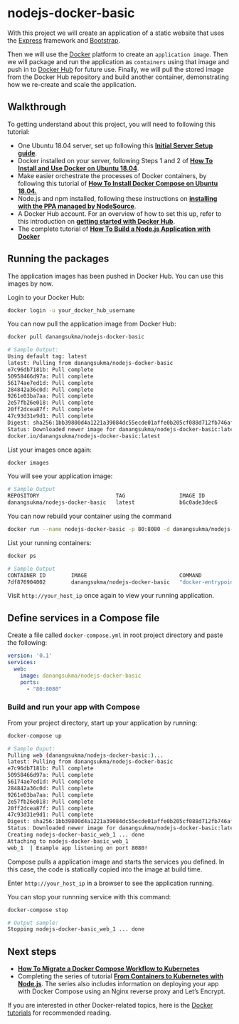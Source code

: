 # nodejs-docker-basic

With this project we will create an application of a static website that uses the [Express](https://expressjs.com/) framework and [Bootstrap](https://getbootstrap.com/). 

Then we will use the [Docker](https://www.docker.com/) platform to create an `application image`. Then we will package and run the application as `containers` using that image and push in to [Docker Hub](https://hub.docker.com/) for future use. Finally, we will pull the stored image from the Docker Hub repository and build another container, demonstrating how we re-create and scale the application.  

## Walkthrough
To getting understand about this project, you will need to following this tutorial:
- One Ubuntu 18.04 server, set up following this [**Initial Server Setup guide**](https://www.digitalocean.com/community/tutorials/initial-server-setup-with-ubuntu-18-04).
- Docker installed on your server, following Steps 1 and 2 of [**How To Install and Use Docker on Ubuntu 18.04**](https://www.digitalocean.com/community/tutorials/how-to-install-and-use-docker-on-ubuntu-18-04).
- Make easier orchestrate the processes of Docker containers, by following this tutorial of [**How To Install Docker Compose on Ubuntu 18.04.**](https://www.digitalocean.com/community/tutorials/how-to-install-docker-compose-on-ubuntu-18-04)
- Node.js and npm installed, following these instructions on [**installing with the PPA managed by NodeSource**](https://www.digitalocean.com/community/tutorials/how-to-install-node-js-on-ubuntu-18-04#installing-using-a-ppa).
- A Docker Hub account. For an overview of how to set this up, refer to this introduction on [**getting started with Docker Hub**](https://docs.docker.com/docker-hub/).
- The complete tutorial of [**How To Build a Node.js Application with Docker**](https://www.digitalocean.com/community/tutorials/how-to-build-a-node-js-application-with-docker)

## Running the packages
The application images has been pushed in Docker Hub. You can use this images by now.

Login to your Docker Hub:

```bash
docker login -u your_docker_hub_username
```

You can now pull the application image from Docker Hub:

```bash
docker pull danangsukma/nodejs-docker-basic
```
```bash
# Sample Output:
Using default tag: latest
latest: Pulling from danangsukma/nodejs-docker-basic
e7c96db7181b: Pull complete
50958466d97a: Pull complete
56174ae7ed1d: Pull complete
284842a36c0d: Pull complete
9261e03ba7aa: Pull complete
2e57fb26e018: Pull complete
20ff2dcea87f: Pull complete
47c93d31e9d1: Pull complete
Digest: sha256:1bb39800d4a1221a39084dc55ecde01affe0b205cf088d712fb746afb927baa3
Status: Downloaded newer image for danangsukma/nodejs-docker-basic:latest
docker.io/danangsukma/nodejs-docker-basic:latest
```

List your images once again:

```bash
docker images
```

You will see your application image:

```bash
# Sample Output
REPOSITORY                        TAG                 IMAGE ID            CREATED             SIZE
danangsukma/nodejs-docker-basic   latest              b6c0ade3dec6        24 minutes ago      78.8MB
```

You can now rebuild your container using the command

```bash
docker run --name nodejs-docker-basic -p 80:8080 -d danangsukma/nodejs-docker-basic
```

List your running containers:

```bash
docker ps
```

```bash
# Sample Output
CONTAINER ID        IMAGE                             COMMAND                  CREATED             STATUS              PORTS                  NAMES
7df876904002        danangsukma/nodejs-docker-basic   "docker-entrypoint.s…"   37 seconds ago      Up 33 seconds       0.0.0.0:80->8080/tcp   nodejs-docker-basic
```

Visit `http://your_host_ip` once again to view your running application.

##  Define services in a Compose file
Create a file called `docker-compose.yml` in root project directory and paste the following:

```yaml
version: '0.1'
services:
  web:
    image: danangsukma/nodejs-docker-basic
    ports:
      - "80:8080"
```

### Build and run your app with Compose
From your project directory, start up your application by running:

```bash
docker-compose up
```
```bash
# Sample Ouput:
Pulling web (danangsukma/nodejs-docker-basic:)...
latest: Pulling from danangsukma/nodejs-docker-basic
e7c96db7181b: Pull complete
50958466d97a: Pull complete
56174ae7ed1d: Pull complete
284842a36c0d: Pull complete
9261e03ba7aa: Pull complete
2e57fb26e018: Pull complete
20ff2dcea87f: Pull complete
47c93d31e9d1: Pull complete
Digest: sha256:1bb39800d4a1221a39084dc55ecde01affe0b205cf088d712fb746afb927baa3
Status: Downloaded newer image for danangsukma/nodejs-docker-basic:latest
Creating nodejs-docker-basic_web_1 ... done
Attaching to nodejs-docker-basic_web_1
web_1  | Example app listening on port 8080!

```

Compose pulls a application image and starts the services you defined. In this case, the code is statically copied into the image at build time.

Enter `http://your_host_ip` in a browser to see the application running.

You can stop your runnning service with this command:

```bash
docker-compose stop
```

```bash
# Output sample:
Stopping nodejs-docker-basic_web_1 ... done
```

## Next steps
- [**How To Migrate a Docker Compose Workflow to Kubernetes**](https://www.digitalocean.com/community/tutorials/how-to-migrate-a-docker-compose-workflow-to-kubernetes)
- Completing the series of tutorial [**From Containers to Kubernetes with Node.js**](https://www.digitalocean.com/community/tutorial_series/from-containers-to-kubernetes-with-node-js).  The series also includes information on deploying your app with Docker Compose using an Nginx reverse proxy and Let’s Encrypt.

If you are interested in other Docker-related topics, here is the [Docker tutorials](https://www.digitalocean.com/community/tags/docker/tutorials) for recommended reading.
